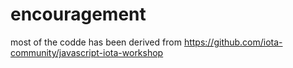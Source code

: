 # encouragement


most of the codde has been derived from https://github.com/iota-community/javascript-iota-workshop
